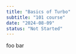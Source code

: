 ```yaml
---
title: "Basics of Turbo"
subtitle: "101 course"
date: "2024-08-09"
status: "Not Started"
---
```


foo bar
